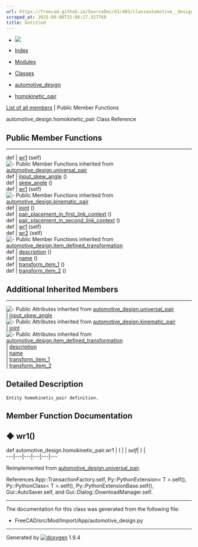 ```yaml
---
url: https://freecad.github.io/SourceDoc/d1/d83/classautomotive__design_1_1homokinetic__pair.html
scraped_at: 2025-09-08T15:06:27.327768
title: Untitled
---
```


  * [ ![](https://www.freecad.org/svg/logo-freecad.svg) ](https://freecadweb.org "FreeCAD")
  * [Index](../../index.html "Index")
  * [Modules](../../modules.html "Modules list")
  * [Classes](../../annotated.html "Annotated list")

  * [automotive_design](../../d4/ddf/namespaceautomotive__design.html)
  * [homokinetic_pair](../../d1/d83/classautomotive__design_1_1homokinetic__pair.html)

[List of all members](../../dc/d9d/classautomotive__design_1_1homokinetic__pair-members.html) | Public Member Functions

automotive_design.homokinetic_pair Class Reference

##  Public Member Functions  
  
---  
def | [wr1](../../d1/d83/classautomotive__design_1_1homokinetic__pair.html#a65c538babd5c117d36ca2271cb411b3b) (self)  
![-](../../closed.png) Public Member Functions inherited from
[automotive_design.universal_pair](../../dc/d49/classautomotive__design_1_1universal__pair.html)  
def | [input_skew_angle](../../dc/d49/classautomotive__design_1_1universal__pair.html#aa3ce5cdf241168362dfd8d2c73f78cb6) ()  
def | [skew_angle](../../dc/d49/classautomotive__design_1_1universal__pair.html#a69fd31fc2beabd27a01d0d9644095d79) ()  
def | [wr1](../../dc/d49/classautomotive__design_1_1universal__pair.html#a2c3a62561ec65a695390bc8967cd88c4) (self)  
![-](../../closed.png) Public Member Functions inherited from
[automotive_design.kinematic_pair](../../d4/d4f/classautomotive__design_1_1kinematic__pair.html)  
def | [joint](../../d4/d4f/classautomotive__design_1_1kinematic__pair.html#a3cc1a3fa91c668bc412ae98a6bb71801) ()  
def | [pair_placement_in_first_link_context](../../d4/d4f/classautomotive__design_1_1kinematic__pair.html#a4c2d01c20c5af49ab32473d657a4c064) ()  
def | [pair_placement_in_second_link_context](../../d4/d4f/classautomotive__design_1_1kinematic__pair.html#a95c998e19e5ff9bcc07073444b9a551a) ()  
def | [wr1](../../d4/d4f/classautomotive__design_1_1kinematic__pair.html#a5bf15e517acfe323d781527c74eb5100) (self)  
def | [wr2](../../d4/d4f/classautomotive__design_1_1kinematic__pair.html#a3974063d988bfa776fba5cd5dac1c369) (self)  
![-](../../closed.png) Public Member Functions inherited from
[automotive_design.item_defined_transformation](../../d4/d91/classautomotive__design_1_1item__defined__transformation.html)  
def | [description](../../d4/d91/classautomotive__design_1_1item__defined__transformation.html#aea7020e577c8aaa199bb53f3c4f76a19) ()  
def | [name](../../d4/d91/classautomotive__design_1_1item__defined__transformation.html#a677249d4b240467fd9f1f5cc5279b24d) ()  
def | [transform_item_1](../../d4/d91/classautomotive__design_1_1item__defined__transformation.html#aeb7769f338ddfe3f332b6f71eeff0231) ()  
def | [transform_item_2](../../d4/d91/classautomotive__design_1_1item__defined__transformation.html#a9cfdcfa5ee62b8db6be37ae3c542158d) ()  
  
##  Additional Inherited Members  
  
---  
![-](../../closed.png) Public Attributes inherited from
[automotive_design.universal_pair](../../dc/d49/classautomotive__design_1_1universal__pair.html)  
|
[input_skew_angle](../../dc/d49/classautomotive__design_1_1universal__pair.html#a23f7fb185d6ccb95e291f52fab499cf8)  
![-](../../closed.png) Public Attributes inherited from
[automotive_design.kinematic_pair](../../d4/d4f/classautomotive__design_1_1kinematic__pair.html)  
|
[joint](../../d4/d4f/classautomotive__design_1_1kinematic__pair.html#a129569b8355d19cee7527672b69b6258)  
![-](../../closed.png) Public Attributes inherited from
[automotive_design.item_defined_transformation](../../d4/d91/classautomotive__design_1_1item__defined__transformation.html)  
|
[description](../../d4/d91/classautomotive__design_1_1item__defined__transformation.html#a9639e4a7f29564c744654086b0613457)  
|
[name](../../d4/d91/classautomotive__design_1_1item__defined__transformation.html#a71cd4ea422a14c796ae2be07eef15da8)  
|
[transform_item_1](../../d4/d91/classautomotive__design_1_1item__defined__transformation.html#a35a6126264cb2506a21004dbfc053ac0)  
|
[transform_item_2](../../d4/d91/classautomotive__design_1_1item__defined__transformation.html#ae1905883f0ed10110e83ec393fbda4a4)  
  
## Detailed Description

    
    
    Entity homokinetic_pair definition.

## Member Function Documentation

## ◆ wr1()

def automotive_design.homokinetic_pair.wr1  | ( |  | _self_| ) |   
---|---|---|---|---|---  
  
Reimplemented from
[automotive_design.universal_pair](../../dc/d49/classautomotive__design_1_1universal__pair.html#a2c3a62561ec65a695390bc8967cd88c4).

References App::TransactionFactory.self, Py::PythonExtension< T >.self(),
Py::PythonClass< T >.self(), Py::PythonExtensionBase.self(),
Gui::AutoSaver.self, and Gui::Dialog::DownloadManager.self.

* * *

The documentation for this class was generated from the following file:

  * FreeCAD/src/Mod/Import/App/automotive_design.py

* * *

Generated by
[![doxygen](../../doxygen.svg)](https://www.doxygen.org/index.html) 1.9.4

